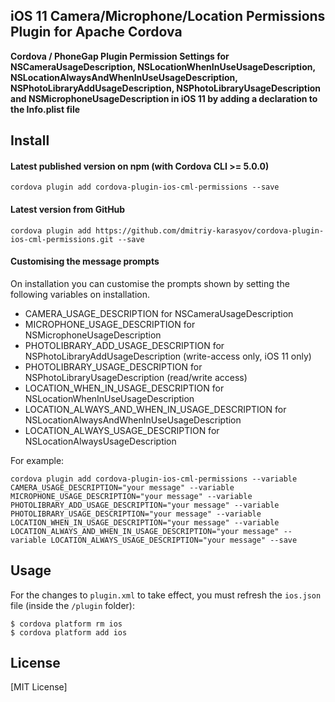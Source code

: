 ## iOS 11 Camera/Microphone/Location Permissions Plugin for Apache Cordova

**Cordova / PhoneGap Plugin Permission Settings for NSCameraUsageDescription, NSLocationWhenInUseUsageDescription, NSLocationAlwaysAndWhenInUseUsageDescription, NSPhotoLibraryAddUsageDescription, NSPhotoLibraryUsageDescription and NSMicrophoneUsageDescription in iOS 11 by adding a declaration to the Info.plist file**

## Install

#### Latest published version on npm (with Cordova CLI >= 5.0.0)

```
cordova plugin add cordova-plugin-ios-cml-permissions --save
```

#### Latest version from GitHub

```
cordova plugin add https://github.com/dmitriy-karasyov/cordova-plugin-ios-cml-permissions.git --save
```

#### Customising the message prompts

On installation you can customise the prompts shown by setting the following variables on installation.

- CAMERA_USAGE_DESCRIPTION for NSCameraUsageDescription
- MICROPHONE_USAGE_DESCRIPTION for NSMicrophoneUsageDescription
- PHOTOLIBRARY_ADD_USAGE_DESCRIPTION for NSPhotoLibraryAddUsageDescription (write-access only, iOS 11 only)
- PHOTOLIBRARY_USAGE_DESCRIPTION for NSPhotoLibraryUsageDescription (read/write access)
- LOCATION_WHEN_IN_USAGE_DESCRIPTION for NSLocationWhenInUseUsageDescription
- LOCATION_ALWAYS_AND_WHEN_IN_USAGE_DESCRIPTION for NSLocationAlwaysAndWhenInUseUsageDescription
- LOCATION_ALWAYS_USAGE_DESCRIPTION for NSLocationAlwaysUsageDescription

For example:
```
cordova plugin add cordova-plugin-ios-cml-permissions --variable CAMERA_USAGE_DESCRIPTION="your message" --variable MICROPHONE_USAGE_DESCRIPTION="your message" --variable PHOTOLIBRARY_ADD_USAGE_DESCRIPTION="your message" --variable PHOTOLIBRARY_USAGE_DESCRIPTION="your message" --variable LOCATION_WHEN_IN_USAGE_DESCRIPTION="your message" --variable LOCATION_ALWAYS_AND_WHEN_IN_USAGE_DESCRIPTION="your message" --variable LOCATION_ALWAYS_USAGE_DESCRIPTION="your message" --save
```

## Usage

For the changes to `plugin.xml` to take effect, you must refresh the `ios.json` file (inside the `/plugin` folder):
```
$ cordova platform rm ios
$ cordova platform add ios
```

## License

[MIT License]
